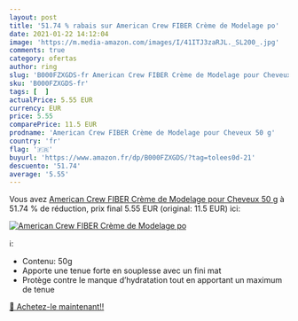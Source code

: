 ```yaml
---
layout: post
title: '51.74 % rabais sur American Crew FIBER Crème de Modelage po'
date: 2021-01-22 14:12:04
image: 'https://m.media-amazon.com/images/I/41ITJ3zaRJL._SL200_.jpg'
comments: true
category: ofertas
author: ring
slug: 'B000FZXGDS-fr American Crew FIBER Crème de Modelage pour Cheveux 50 g'
sku: 'B000FZXGDS-fr'
tags: [  ]
actualPrice: 5.55 EUR
currency: EUR
price: 5.55
comparePrice: 11.5 EUR
prodname: 'American Crew FIBER Crème de Modelage pour Cheveux 50 g'
country: 'fr'
flag: '🇫🇷'
buyurl: 'https://www.amazon.fr/dp/B000FZXGDS/?tag=tolees0d-21'
descuento: '51.74'
average: '5.55'
---
```


Vous avez [American Crew FIBER Crème de Modelage pour Cheveux 50 g](https://www.amazon.fr/dp/B000FZXGDS/?tag=tolees0d-21)  à  51.74 % de réduction, prix final  5.55 EUR (original: 11.5 EUR) ici:

[![American Crew FIBER Crème de Modelage po](https://m.media-amazon.com/images/I/41ITJ3zaRJL._SL200_.jpg)](https://www.amazon.fr/dp/B000FZXGDS/?tag=tolees0d-21)

ℹ️:

- Contenu: 50g
- Apporte une tenue forte en souplesse avec un fini mat
- Protège contre le manque d’hydratation tout en apportant un maximum de tenue

[🛒 Achetez-le maintenant!!](https://www.amazon.fr/dp/B000FZXGDS/?tag=tolees0d-21)
